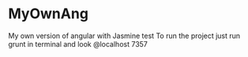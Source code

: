 # MyOwnAng
My own version of angular with Jasmine test
To run the project just run grunt in terminal and look @localhost 7357
